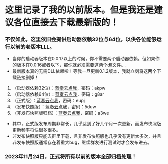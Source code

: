 # 这里记录了我的以前版本。但是我还是建议各位直接去下载最新版的！

### 不仅如此，这里依旧会提供启动器依赖32位与64位，以供各位能够运行以前的老版本LLL。

- 当你的启动器版本在0.0.17以上的时候，你不需要两个启动器依赖。但如果你的版本在0.0.16或者以下，那你就必须需要这两个dll文件。.
- 最新版本真的无需DLL依赖啦！等我一旦更新0.1.2版本，我就立刻将这两个下载链接删掉！

1. （启动器依赖32位）：[蓝奏云点我](https://wwdy.lanzouj.com/b023j20da)，密码：akpw
2. （启动器依赖64位）：[蓝奏云点我](https://wwdy.lanzouj.com/b023j20eb)，密码：g8ar
3. （正式版）：[蓝奏云点我](https://wwc.lanzouq.com/b020zvisf)，密码：eupj
4. （发布快照版）：[蓝奏云点我](https://wwdy.lanzouf.com/b022lz4wh)，密码：5duw
5. （非发布快照版归档）：[蓝奏云点我](https://wwc.lanzouq.com/b021889pe)，密码：a3we

- 其中，正式版发布周期非常长，几乎达到了好几个月一次更新，而发布快照版更新频率将快很多很多。
- 非发布快照版只能去群里下载，且非发布快照版也几乎没有更新太多次，并且非发布快照版通常存在着重大bug，继续群友进行测试时才会发布进去。

### 2023年11月24日，正式将所有以前的版本全部归档处理！